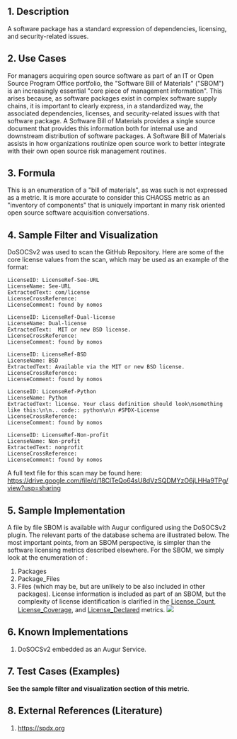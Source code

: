 ## 1. Description
A software package has a standard expression of dependencies, licensing, and security-related issues. 

## 2. Use Cases
For managers acquiring open source software as part of an IT or Open Source Program Office portfolio, the "Software Bill of Materials" ("SBOM") is an increasingly essential "core piece of management information".  This arises because, as software packages exist in complex software supply chains, it is important to clearly express, in a standardized way, the associated dependencies, licenses, and security-related issues with that software package. A Software Bill of Materials provides a single source document that provides this information both for internal use and downstream distribution of software packages. A Software Bill of Materials assists in how organizations routinize open source work to better integrate with their own open source risk management routines.

## 3. Formula
This is an enumeration of a "bill of materials", as was such is not expressed as a metric. It is more accurate to consider this CHAOSS metric as an "inventory of components" that is uniquely important in many risk oriented open source software acquisition conversations. 

## 4. Sample Filter and Visualization
DoSOCSv2 was used to scan the GitHub Repository. Here are some of the core license values from the scan, which may be used as an example of the format:
```
LicenseID: LicenseRef-See-URL
LicenseName: See-URL
ExtractedText: com/license
LicenseCrossReference:
LicenseComment: found by nomos

LicenseID: LicenseRef-Dual-license
LicenseName: Dual-license
ExtractedText:  MIT or new BSD license.
LicenseCrossReference:
LicenseComment: found by nomos

LicenseID: LicenseRef-BSD
LicenseName: BSD
ExtractedText: Available via the MIT or new BSD license.
LicenseCrossReference:
LicenseComment: found by nomos

LicenseID: LicenseRef-Python
LicenseName: Python
ExtractedText: license. Your class definition should look\nsomething like this:\n\n.. code:: python\n\n #SPDX-License
LicenseCrossReference:
LicenseComment: found by nomos

LicenseID: LicenseRef-Non-profit
LicenseName: Non-profit
ExtractedText: nonprofit
LicenseCrossReference:
LicenseComment: found by nomos
```
A full text file for this scan may be found here:
https://drive.google.com/file/d/18ClTeQo64sU8dVzSQDMYzO6jLHHa9TPg/view?usp=sharing


## 5. Sample Implementation
A file by file SBOM is available with Augur configured using the DoSOCSv2 plugin.  The relevant parts of the database schema are illustrated below. The most important points, from an SBOM perspective, is simpler than the software licensing metrics described elsewhere.  For the SBOM, we simply look at the enumeration of : 
1. Packages
2. Package_Files
3. Files (which may be, but are unlikely to be also included in other packages). 
License information is included as part of an SBOM, but the complexity of license identification is clarified in the [License_Count](./License_Count.md), [License_Coverage](./License_Coverage.md), and [License_Declared](./License_Declared.md) metrics. 
![](./images/SBOM.png)

## 6. Known Implementations
1. DoSOCSv2 embedded as an Augur Service. 

## 7. Test Cases (Examples)
**See the sample filter and visualization section of this metric**. 

## 8. External References (Literature)
1. https://spdx.org  
